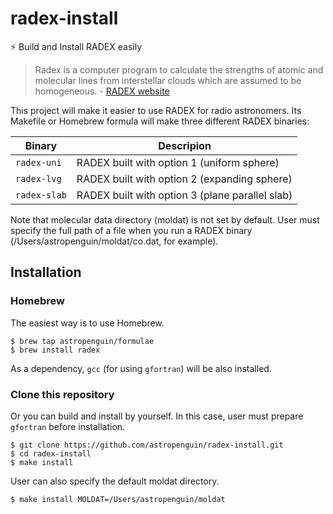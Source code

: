 # radex-install
:zap: Build and Install RADEX easily

> Radex is a computer program to calculate the strengths of atomic and molecular lines from interstellar clouds which are assumed to be homogeneous. - [RADEX website](https://personal.sron.nl/~vdtak/radex/index.shtml)

This project will make it easier to use RADEX for radio astronomers.
Its Makefile or Homebrew formula will make three different RADEX binaries:

| Binary | Descripion |
| --- | --- |
| `radex-uni` | RADEX built with option 1 (uniform sphere) |
| `radex-lvg` | RADEX built with option 2 (expanding sphere) |
| `radex-slab` | RADEX built with option 3 (plane parallel slab) |

Note that molecular data directory (moldat) is not set by default.
User must specify the full path of a file when you run a RADEX binary
(/Users/astropenguin/moldat/co.dat, for example).

## Installation

### Homebrew

The easiest way is to use Homebrew.

```shell
$ brew tap astropenguin/formulae
$ brew install radex
```

As a dependency, `gcc` (for using `gfortran`) will be also installed.

### Clone this repository


Or you can build and install by yourself.
In this case, user must prepare `gfortran` before installation.

```shell
$ git clone https://github.com/astropenguin/radex-install.git
$ cd radex-install
$ make install
```

User can also specify the default moldat directory.

```shell
$ make install MOLDAT=/Users/astropenguin/moldat
``` 
